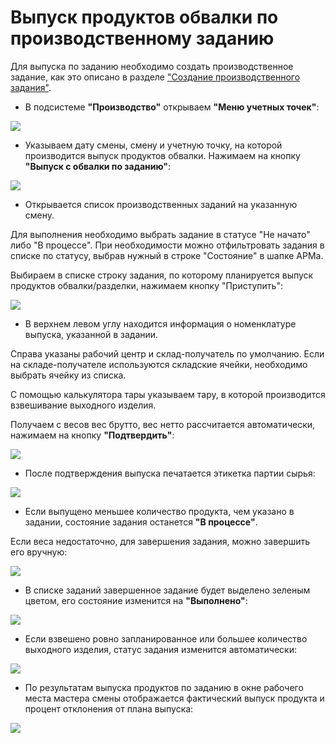 # Выпуск продуктов обвалки по производственному заданию

Для выпуска по заданию необходимо создать производственное задание, как это описано в разделе ["Создание производственного задания"](./ProductionAssignment.md).

- В подсистеме **"Производство"** открываем **"Меню учетных точек"**:

![](BoningReleaseOnAssignment.assets/1.png)

- Указываем дату смены, смену и учетную точку, на которой производится выпуск продуктов обвалки. Нажимаем на кнопку **"Выпуск с обвалки по заданию"**:

![](BoningReleaseOnAssignment.assets/2.png)

- Открывается список производственных заданий на указанную смену.

Для выполнения необходимо выбрать задание в статусе "Не начато" либо "В процессе". При необходимости можно отфильтровать задания в списке по статусу, выбрав нужный в строке "Состояние" в шапке АРМа.

Выбираем в списке  строку задания, по которому планируется выпуск продуктов обвалки/разделки, нажимаем кнопку "Приступить":

![](BoningReleaseOnAssignment.assets/3.png)

- В верхнем левом углу находится информация о номенклатуре выпуска, указанной в задании.

Справа указаны рабочий центр и склад-получатель по умолчанию. Если на складе-получателе используются складские ячейки, необходимо выбрать ячейку из списка.

С помощью калькулятора тары указываем тару, в которой производится взвешивание выходного изделия.

Получаем с весов вес брутто, вес нетто рассчитается автоматически, нажимаем на кнопку **"Подтвердить"**:

![](BoningReleaseOnAssignment.assets/4.png)

- После подтверждения выпуска печатается этикетка партии сырья:

![](BoningReleaseOnAssignment.assets/5.png)

- Если выпущено меньшее количество продукта, чем указано в задании, состояние задания останется **"В процессе"**. 

Если веса недостаточно, для завершения задания, можно завершить его вручную:

![](BoningReleaseOnAssignment.assets/6.png)

- В списке заданий завершенное задание будет выделено зеленым цветом, его состояние изменится на **"Выполнено"**:

![](BoningReleaseOnAssignment.assets/7.png)

- Если взвешено ровно запланированное или большее количество выходного изделия, статус задания изменится автоматически:

![](BoningReleaseOnAssignment.assets/8.png)

- По результатам выпуска продуктов по заданию в окне рабочего места мастера смены отображается фактический выпуск продукта и процент отклонения от плана выпуска:

![](BoningReleaseOnAssignment.assets/9.png)
